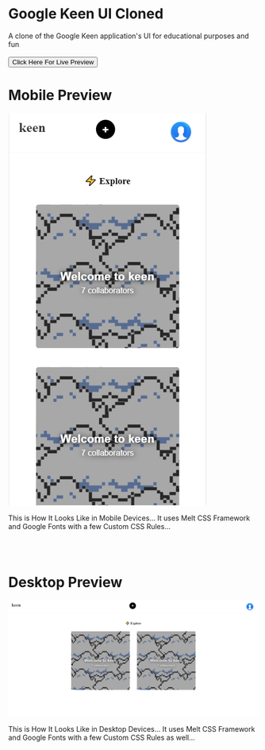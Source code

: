 # Google Keen UI Cloned

A clone of the Google Keen application's UI for educational purposes and fun
<br><br>
<a href='https://aiedrow.github.io/keen/index2.html'><button>Click Here For Live Preview</button></a>

# Mobile Preview

<img src='img/Capturesx2.PNG'>

This is How It Looks Like in Mobile Devices... It uses Melt CSS Framework and Google Fonts with a few Custom CSS Rules...

<br><br>

# Desktop Preview

<img src='img/Capturesx.PNG'>

This is How It Looks Like in Desktop Devices... It uses Melt CSS Framework and Google Fonts with a few Custom CSS Rules as well...
